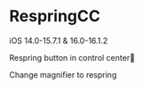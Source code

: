 # RespringCC
iOS 14.0-15.7.1 & 16.0-16.1.2
 

Respring button in control center🥺

Change magnifier to respring

